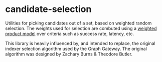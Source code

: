 # candidate-selection

Utilities for picking candidates out of a set, based on weighted random selection. The weights used for selection are combuted using a [weighted product model](https://en.wikipedia.org/wiki/Weighted_product_model) over criteria such as success rate, latency, etc.

This library is heavily influenced by, and intended to replace, the original indexer selection algorithm used by the Graph Gateway. The original algorithm was designed by Zachary Burns & Theodore Butler.
